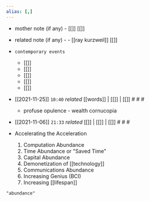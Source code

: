 ```yaml
---
alias: [,]
---
```

- mother note (if any)
		- [[]] [[]]
- related note (if any) -
		- [[ray kurzweil]] [[]]
- `contemporary events`
	- [[]]
	- [[]]
	- [[]]
	- [[]]
	- [[]]


- [[2021-11-25]] `10:40` _related_ [[words]] | [[]] | [[]] # # #
	- profuse
opulence - wealth
cornucopia
- [[2021-11-06]]  `21:33` _related_ [[]] | [[]] | [[]] # # #
- Accelerating the Acceleration
	1. Computation Abundance
	2. Time Abundance or "Saved Time"
	3. Capital Abundance
	4. Demonetization of [[technology]]
	5. Communications Abundance
	6. Increasing Genius (BCI)
	7. Increasing [[lifespan]]

```query
"abundance"
```